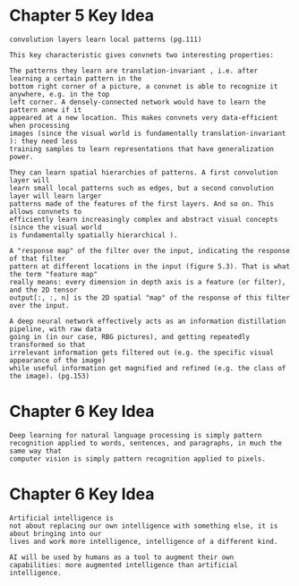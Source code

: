 # Chapter 5 Key Idea
    convolution layers learn local patterns (pg.111)
    
    This key characteristic gives convnets two interesting properties:
    
    The patterns they learn are translation-invariant , i.e. after learning a certain pattern in the
    bottom right corner of a picture, a convnet is able to recognize it anywhere, e.g. in the top
    left corner. A densely-connected network would have to learn the pattern anew if it
    appeared at a new location. This makes convnets very data-efficient when processing
    images (since the visual world is fundamentally translation-invariant ): they need less
    training samples to learn representations that have generalization power.
    
    They can learn spatial hierarchies of patterns. A first convolution layer will
    learn small local patterns such as edges, but a second convolution layer will learn larger
    patterns made of the features of the first layers. And so on. This allows convnets to
    efficiently learn increasingly complex and abstract visual concepts (since the visual world
    is fundamentally spatially hierarchical ).
    
    A "response map" of the filter over the input, indicating the response of that filter
    pattern at different locations in the input (figure 5.3). That is what the term "feature map"
    really means: every dimension in depth axis is a feature (or filter), and the 2D tensor
    output[:, :, n] is the 2D spatial "map" of the response of this filter over the input.

    A deep neural network effectively acts as an information distillation pipeline, with raw data
    going in (in our case, RBG pictures), and getting repeatedly transformed so that
    irrelevant information gets filtered out (e.g. the specific visual appearance of the image)
    while useful information get magnified and refined (e.g. the class of the image). (pg.153)

# Chapter 6 Key Idea
    Deep learning for natural language processing is simply pattern
    recognition applied to words, sentences, and paragraphs, in much the same way that
    computer vision is simply pattern recognition applied to pixels.

# Chapter 6 Key Idea
    Artificial intelligence is
    not about replacing our own intelligence with something else, it is about bringing into our
    lives and work more intelligence, intelligence of a different kind.
    
    AI will be used by humans as a tool to augment their own
    capabilities: more augmented intelligence than artificial intelligence.
